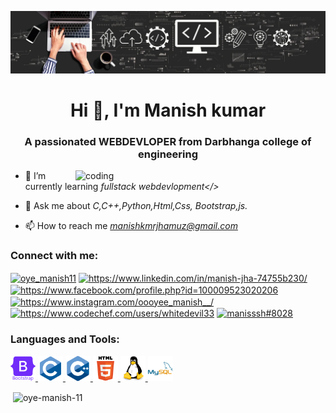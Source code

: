 ![logo](https://github.com/oye-manish-11/oye-manish-11/blob/main/Screenshot%202023-07-16%20234248.png)
<h1 align="center">Hi 👋, I'm Manish kumar</h1>
<h3 align="center">A passionated WEBDEVLOPER  from Darbhanga college of engineering</h3>
<img align="right" alt="coding" width="400" src="https://user-images.githubusercontent.com/55389276/140866485-8fb1c876-9a8f-4d6a-98dc-08c4981eaf70.gif">

- 🌱 I’m currently learning *fullstack webdevlopment</>*

- 💬 Ask me about *C,C++,Python,Html,Css, Bootstrap,js.*

- 📫 How to reach me *manishkmrjhamuz@gmail.com*

<h3 align="left">Connect with me:</h3>
<p align="left">
<a href="https://twitter.com/oye_manish11" target="blank"><img align="center" src="https://raw.githubusercontent.com/rahuldkjain/github-profile-readme-generator/master/src/images/icons/Social/twitter.svg" alt="oye_manish11" height="30" width="40" /></a>
<a href="https://linkedin.com/in/https://www.linkedin.com/in/manish-jha-74755b230/" target="blank"><img align="center" src="https://raw.githubusercontent.com/rahuldkjain/github-profile-readme-generator/master/src/images/icons/Social/linked-in-alt.svg" alt="https://www.linkedin.com/in/manish-jha-74755b230/" height="30" width="40" /></a>
<a href="https://fb.com/https://www.facebook.com/profile.php?id=100009523020206" target="blank"><img align="center" src="https://raw.githubusercontent.com/rahuldkjain/github-profile-readme-generator/master/src/images/icons/Social/facebook.svg" alt="https://www.facebook.com/profile.php?id=100009523020206" height="30" width="40" /></a>
<a href="https://instagram.com/https://www.instagram.com/oooyee_manish__/" target="blank"><img align="center" src="https://raw.githubusercontent.com/rahuldkjain/github-profile-readme-generator/master/src/images/icons/Social/instagram.svg" alt="https://www.instagram.com/oooyee_manish__/" height="30" width="40" /></a>
<a href="https://www.codechef.com/users/https://www.codechef.com/users/whitedevil33" target="blank"><img align="center" src="https://cdn.jsdelivr.net/npm/simple-icons@3.1.0/icons/codechef.svg" alt="https://www.codechef.com/users/whitedevil33" height="30" width="40" /></a>
<a href="https://discord.gg/manisssh#8028" target="blank"><img align="center" src="https://raw.githubusercontent.com/rahuldkjain/github-profile-readme-generator/master/src/images/icons/Social/discord.svg" alt="manisssh#8028" height="30" width="40" /></a>
</p>

<h3 align="left">Languages and Tools:</h3>
<p align="left"> <a href="https://getbootstrap.com" target="_blank" rel="noreferrer"> <img src="https://raw.githubusercontent.com/devicons/devicon/master/icons/bootstrap/bootstrap-plain-wordmark.svg" alt="bootstrap" width="40" height="40"/> </a> <a href="https://www.cprogramming.com/" target="_blank" rel="noreferrer"> <img src="https://raw.githubusercontent.com/devicons/devicon/master/icons/c/c-original.svg" alt="c" width="40" height="40"/> </a> <a href="https://www.w3schools.com/cpp/" target="_blank" rel="noreferrer"> <img src="https://raw.githubusercontent.com/devicons/devicon/master/icons/cplusplus/cplusplus-original.svg" alt="cplusplus" width="40" height="40"/> </a> <a href="https://www.w3.org/html/" target="_blank" rel="noreferrer"> <img src="https://raw.githubusercontent.com/devicons/devicon/master/icons/html5/html5-original-wordmark.svg" alt="html5" width="40" height="40"/> </a> <a href="https://www.linux.org/" target="_blank" rel="noreferrer"> <img src="https://raw.githubusercontent.com/devicons/devicon/master/icons/linux/linux-original.svg" alt="linux" width="40" height="40"/> </a> <a href="https://www.mysql.com/" target="_blank" rel="noreferrer"> <img src="https://raw.githubusercontent.com/devicons/devicon/master/icons/mysql/mysql-original-wordmark.svg" alt="mysql" width="40" height="40"/> </a> </p>

<p>&nbsp;<img align="center" src="https://github-readme-stats.vercel.app/api?username=oye-manish-11&show_icons=true&locale=en" alt="oye-manish-11" /></p>
